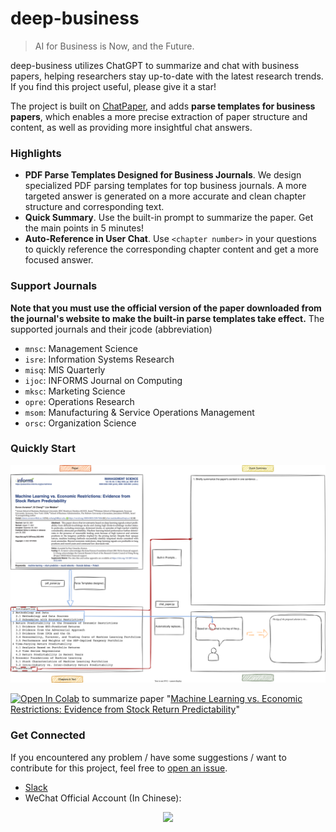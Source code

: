 # deep-business

> AI for Business is Now, and the Future.

deep-business utilizes ChatGPT to summarize and chat with business papers, helping researchers stay up-to-date with the latest research trends. If you find this project useful, please give it a star!

The project is built on [ChatPaper](https://github.com/kaixindelele/ChatPaper), and adds **parse templates for business papers**, which enables a more precise extraction of paper structure and content, as well as providing more insightful chat answers.

### Highlights
* **PDF Parse Templates Designed for Business Journals**. We design specialized PDF parsing templates for top business journals. A more targeted answer is generated on a more accurate and clean chapter structure and corresponding text.
* **Quick Summary**. Use the built-in prompt to summarize the paper. Get the main points in 5 minutes!
* **Auto-Reference in User Chat**. Use `<chapter number>` in your questions to quickly reference the corresponding chapter content and get a more focused answer.

### Support Journals
**Note that you must use the official version of the paper downloaded from the journal's website to make the built-in parse templates take effect.** The supported journals and their jcode (abbreviation)

* `mnsc`: Management Science
* `isre`: Information Systems Research
* `misq`: MIS Quarterly
* `ijoc`: INFORMS Journal on Computing
* `mksc`: Marketing Science
* `opre`: Operations Research
* `msom`: Manufacturing & Service Operations Management
* `orsc`: Organization Science


### Quickly Start

![](./figs/example.svg)

[![Open In Colab](https://colab.research.google.com/assets/colab-badge.svg)](https://colab.research.google.com/github/sangyx/deep-business/blob/main/notebook/deep_business.ipynb) to summarize paper "[Machine Learning vs. Economic Restrictions: Evidence from Stock Return Predictability](https://pubsonline.informs.org/doi/abs/10.1287/mnsc.2022.4449)"

### Get Connected
If you encountered any problem / have some suggestions / want to contribute for this project, feel free to [open an issue](https://github.com/sangyx/deep-business/issues/new/choose).

* [Slack](https://join.slack.com/t/deep-business/shared_invite/zt-21uxqkwjr-~08a0tKvccGe4UdHQv5zXA)
* WeChat Official Account (In Chinese):
<html>
    <div align=center>
        <img src="./figs/oa.png" width=500px />
    </div>
</html>
